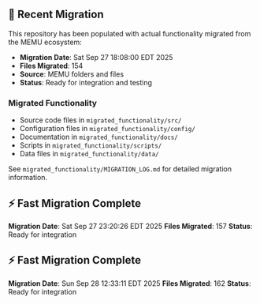 
## 🔄 Recent Migration

This repository has been populated with actual functionality migrated from the MEMU ecosystem:

- **Migration Date**: Sat Sep 27 18:08:00 EDT 2025
- **Files Migrated**:      154
- **Source**: MEMU folders and files
- **Status**: Ready for integration and testing

### Migrated Functionality
- Source code files in `migrated_functionality/src/`
- Configuration files in `migrated_functionality/config/`
- Documentation in `migrated_functionality/docs/`
- Scripts in `migrated_functionality/scripts/`
- Data files in `migrated_functionality/data/`

See `migrated_functionality/MIGRATION_LOG.md` for detailed migration information.


## ⚡ Fast Migration Complete

**Migration Date**: Sat Sep 27 23:20:26 EDT 2025
**Files Migrated**:      157
**Status**: Ready for integration


## ⚡ Fast Migration Complete

**Migration Date**: Sun Sep 28 12:33:11 EDT 2025
**Files Migrated**:      162
**Status**: Ready for integration

